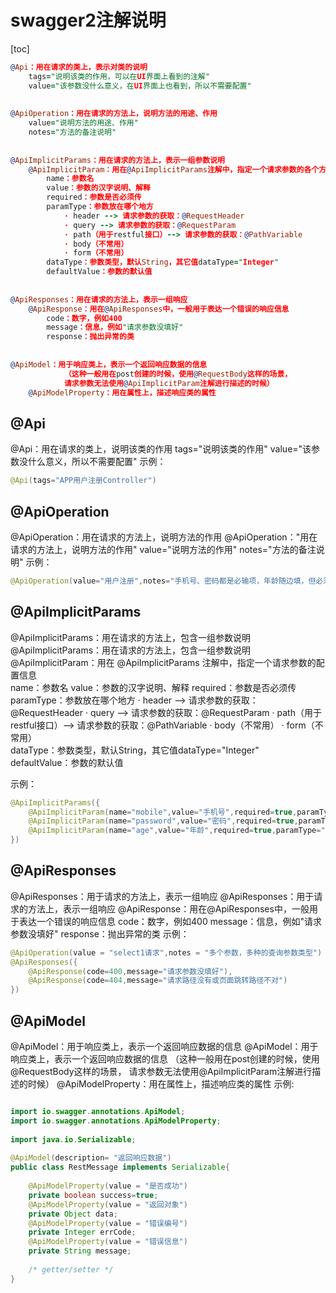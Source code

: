 # swagger2注解说明

[toc]

```pro
@Api：用在请求的类上，表示对类的说明
    tags="说明该类的作用，可以在UI界面上看到的注解"
    value="该参数没什么意义，在UI界面上也看到，所以不需要配置"
 
 
@ApiOperation：用在请求的方法上，说明方法的用途、作用
    value="说明方法的用途、作用"
    notes="方法的备注说明"
 
 
@ApiImplicitParams：用在请求的方法上，表示一组参数说明
    @ApiImplicitParam：用在@ApiImplicitParams注解中，指定一个请求参数的各个方面
        name：参数名
        value：参数的汉字说明、解释
        required：参数是否必须传
        paramType：参数放在哪个地方
            · header --> 请求参数的获取：@RequestHeader
            · query --> 请求参数的获取：@RequestParam
            · path（用于restful接口）--> 请求参数的获取：@PathVariable
            · body（不常用）
            · form（不常用）    
        dataType：参数类型，默认String，其它值dataType="Integer"       
        defaultValue：参数的默认值
 
 
@ApiResponses：用在请求的方法上，表示一组响应
    @ApiResponse：用在@ApiResponses中，一般用于表达一个错误的响应信息
        code：数字，例如400
        message：信息，例如"请求参数没填好"
        response：抛出异常的类
 
 
@ApiModel：用于响应类上，表示一个返回响应数据的信息
            （这种一般用在post创建的时候，使用@RequestBody这样的场景，
            请求参数无法使用@ApiImplicitParam注解进行描述的时候）
    @ApiModelProperty：用在属性上，描述响应类的属性
```



## @Api

@Api：用在请求的类上，说明该类的作用
   tags="说明该类的作用"
   value="该参数没什么意义，所以不需要配置"
示例：

```java
@Api(tags="APP用户注册Controller")
```



## @ApiOperation

@ApiOperation：用在请求的方法上，说明方法的作用
@ApiOperation："用在请求的方法上，说明方法的作用"
  value="说明方法的作用"
  notes="方法的备注说明"
示例：

```java
@ApiOperation(value="用户注册",notes="手机号、密码都是必输项，年龄随边填，但必须是数字")
```



## @ApiImplicitParams

@ApiImplicitParams：用在请求的方法上，包含一组参数说明
   @ApiImplicitParams：用在请求的方法上，包含一组参数说明
   @ApiImplicitParam：用在 @ApiImplicitParams 注解中，指定一个请求参数的配置信息    
    name：参数名
    value：参数的汉字说明、解释
    required：参数是否必须传
    paramType：参数放在哪个地方
      · header --> 请求参数的获取：@RequestHeader
      · query --> 请求参数的获取：@RequestParam
      · path（用于restful接口）--> 请求参数的获取：@PathVariable
      · body（不常用）
      · form（不常用）   
    dataType：参数类型，默认String，其它值dataType="Integer"    
    defaultValue：参数的默认值

示例：

```java
@ApiImplicitParams({
    @ApiImplicitParam(name="mobile",value="手机号",required=true,paramType="form"),
    @ApiImplicitParam(name="password",value="密码",required=true,paramType="form"),
    @ApiImplicitParam(name="age",value="年龄",required=true,paramType="form",dataType="Integer")
})
```



## @ApiResponses

@ApiResponses：用于请求的方法上，表示一组响应
   @ApiResponses：用于请求的方法上，表示一组响应
   @ApiResponse：用在@ApiResponses中，一般用于表达一个错误的响应信息
    code：数字，例如400
    message：信息，例如"请求参数没填好"
    response：抛出异常的类
示例：

```java
@ApiOperation(value = "select1请求",notes = "多个参数，多种的查询参数类型")
@ApiResponses({
    @ApiResponse(code=400,message="请求参数没填好"),
    @ApiResponse(code=404,message="请求路径没有或页面跳转路径不对")
})
```



## @ApiModel

@ApiModel：用于响应类上，表示一个返回响应数据的信息
   @ApiModel：用于响应类上，表示一个返回响应数据的信息
      （这种一般用在post创建的时候，使用@RequestBody这样的场景，
      请求参数无法使用@ApiImplicitParam注解进行描述的时候）
   @ApiModelProperty：用在属性上，描述响应类的属性
示例:

```java

import io.swagger.annotations.ApiModel;
import io.swagger.annotations.ApiModelProperty;
 
import java.io.Serializable;
 
@ApiModel(description= "返回响应数据")
public class RestMessage implements Serializable{
 
    @ApiModelProperty(value = "是否成功")
    private boolean success=true;
    @ApiModelProperty(value = "返回对象")
    private Object data;
    @ApiModelProperty(value = "错误编号")
    private Integer errCode;
    @ApiModelProperty(value = "错误信息")
    private String message;
 
    /* getter/setter */
}
```

